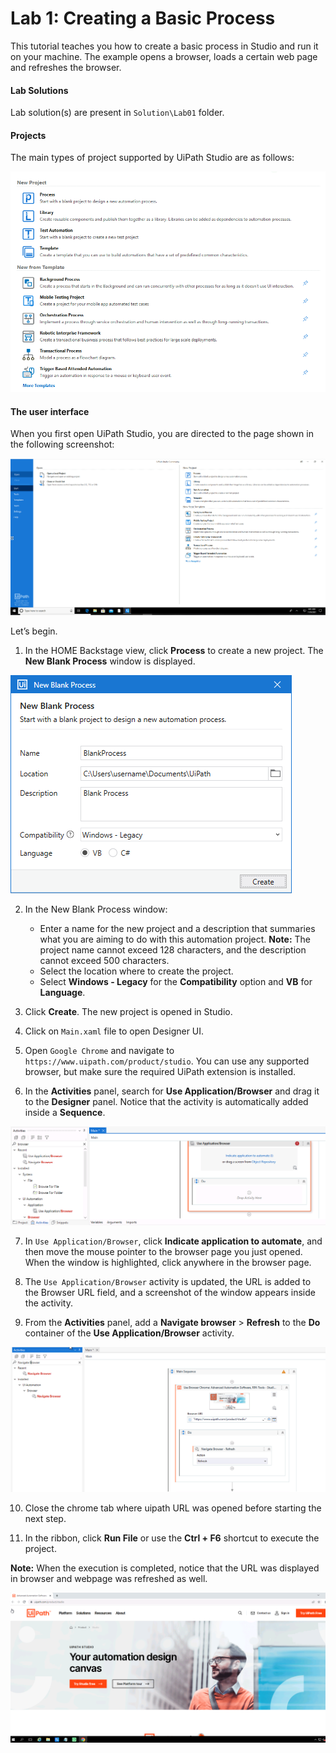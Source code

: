 Lab 1: Creating a Basic Process
===============================

This tutorial teaches you how to create a basic process in Studio and run it on your machine. 
The example opens a browser, loads a certain web page and refreshes the browser.


#### Lab Solutions
Lab solution(s) are present in `Solution\Lab01` folder.

#### Projects
The main types of project supported by UiPath Studio are as follows:

![](./images/c925603f-3cbd-4330-a2e7-0bfe253c537b.png)

#### The user interface
When you first open UiPath Studio, you are directed to the page shown in the following screenshot:

![](./images/20a4ad67-d83b-48e1-b3f6-a23471a62064.png)


Let’s begin.

1.  In the HOME Backstage view, click **Process** to
    create a new project. The **New Blank Process** window is displayed.

![](./images/afd15b4-new_blank_process.png "Click to close...")

2.  In the New Blank Process window:
    -   Enter a name for the new project and a description that
        summaries what you are aiming to do with this automation
        project.
        **Note:** The project name cannot exceed 128 characters, and the description cannot exceed 500 characters.
    -   Select the location where to create the project.
    -   Select **Windows - Legacy** for the **Compatibility** option and **VB** for **Language**.

3.  Click **Create**. The new project is opened in Studio.

4.  Click on `Main.xaml` file to open Designer UI.

5. Open `Google Chrome` and navigate to `https://www.uipath.com/product/studio`. You can use any supported browser, but make sure the required UiPath extension is installed.

6.  In the **Activities** panel, search for **Use Application/Browser**
    and drag it to the **Designer** panel. Notice that the activity is
    automatically added inside a **Sequence**.

![](./images/browser.png)


7. In `Use Application/Browser`, click **Indicate application to automate**, and then move the mouse pointer to the browser page you just opened. When the window is highlighted, click anywhere in the browser page.

8. The `Use Application/Browser` activity is updated, the URL is added to the Browser URL field, and a screenshot of the window appears inside the activity.

9.  From the **Activities** panel, add a **Navigate browser** > **Refresh** to the **Do** container of the **Use Application/Browser** activity.

![](./images/browser2.png)

10. Close the chrome tab where uipath URL was opened before starting the next step.

11. In the ribbon, click **Run File** or use the **Ctrl + F6** shortcut to execute the project.

**Note:** When the execution is completed, notice that the URL was displayed in browser and webpage was refreshed as well.

![](./images/output.png)